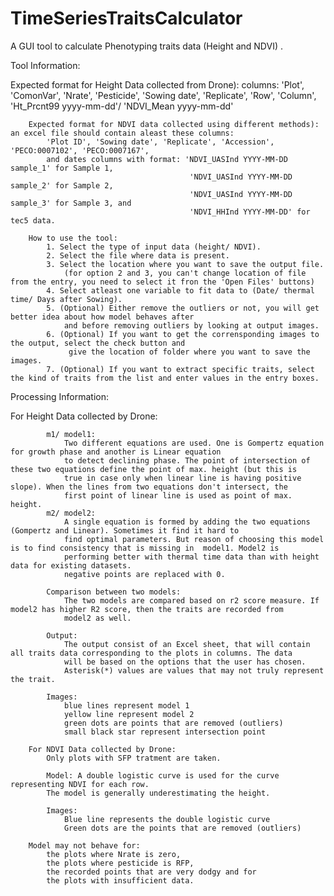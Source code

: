 # TimeSeriesTraitsCalculator
A GUI tool to calculate Phenotyping traits data (Height and NDVI) .

Tool Information:

Expected format for Height Data collected from Drone):
            columns: 'Plot', 'ComonVar', 'Nrate', 'Pesticide', 'Sowing date', 'Replicate', 'Row', 'Column', 'Ht_Prcnt99 yyyy-mm-dd'/
            'NDVI_Mean yyyy-mm-dd'

        Expected format for NDVI data collected using different methods):  an excel file should contain aleast these columns: 
            'Plot ID', 'Sowing date', 'Replicate', 'Accession', 'PECO:0007102', 'PECO:0007167', 
            and dates columns with format: 'NDVI_UASInd YYYY-MM-DD sample_1' for Sample 1,
                                            'NDVI_UASInd YYYY-MM-DD sample_2' for Sample 2,
                                            'NDVI_UASInd YYYY-MM-DD sample_3' for Sample 3, and
                                            'NDVI_HHInd YYYY-MM-DD' for tec5 data.

        How to use the tool:
            1. Select the type of input data (height/ NDVI).
            2. Select the file where data is present.
            3. Select the location where you want to save the output file.
                (for option 2 and 3, you can't change location of file from the entry, you need to select it fron the 'Open Files' buttons)
            4. Select atleast one variable to fit data to (Date/ thermal time/ Days after Sowing).
            5. (Optional) Either remove the outliers or not, you will get better idea about how model behaves after 
                and before removing outliers by looking at output images.
            6. (Optional) If you want to get the corrensponding images to the output, select the check button and
                 give the location of folder where you want to save the images.
            7. (Optional) If you want to extract specific traits, select the kind of traits from the list and enter values in the entry boxes.

Processing Information:

For Height Data collected by Drone:

            m1/ model1: 
                Two different equations are used. One is Gompertz equation for growth phase and another is Linear equation
                to detect declining phase. The point of intersection of these two equations define the point of max. height (but this is
                true in case only when linear line is having positive slope). When the lines from two equations don't intersect, the
                first point of linear line is used as point of max. height.
            m2/ model2: 
                A single equation is formed by adding the two equations (Gompertz and Linear). Sometimes it find it hard to
                find optimal parameters. But reason of choosing this model is to find consistency that is missing in  model1. Model2 is
                performing better with thermal time data than with height data for existing datasets.
                negative points are replaced with 0.

            Comparison between two models:
                The two models are compared based on r2 score measure. If model2 has higher R2 score, then the traits are recorded from
                model2 as well.

            Output:
                The output consist of an Excel sheet, that will contain all traits data corresponding to the plots in columns. The data
                will be based on the options that the user has chosen.
                Asterisk(*) values are values that may not truly represent the trait.

            Images:
                blue lines represent model 1
                yellow line represent model 2
                green dots are points that are removed (outliers)
                small black star represent intersection point

        For NDVI Data collected by Drone:
            Only plots with SFP tratment are taken.

            Model: A double logistic curve is used for the curve representing NDVI for each row. 
            The model is generally underestimating the height.

            Images:
                Blue line represents the double logistic curve
                Green dots are the points that are removed (outliers)

        Model may not behave for:
            the plots where Nrate is zero,
            the plots where pesticide is RFP,
            the recorded points that are very dodgy and for
            the plots with insufficient data.
